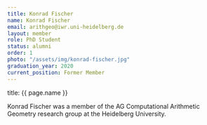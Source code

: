 ```yaml
---
title: Konrad Fischer
name: Konrad Fischer
email: arithgeo@iwr.uni-heidelberg.de
layout: member
role: PhD Student
status: alumni
order: 1
photo: "/assets/img/konrad-fischer.jpg"
graduation_year: 2020
current_position: Former Member
---
```

title: {{ page.name }}

Konrad Fischer was a member of the AG Computational Arithmetic Geometry research group at the Heidelberg University.